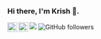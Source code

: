 ### Hi there, I'm Krish 👋.
![](https://visitor-badge.laobi.icu/badge?page_id=krish-bhanushali.krish-bhanushali)   ![GitHub followers](https://img.shields.io/github/followers/krish-bhanushali?label=Follow&style=social)
<a href="https://twitter.com/krishbhanushal8">
  <img align="left" alt="Krish Bhanushali| Twitter" width="22px" src="https://cdn.jsdelivr.net/npm/simple-icons@v3/icons/twitter.svg" />
</a>
<a href="https://www.linkedin.com/in/krish-bhanushali/">
  <img align="left" alt="Linkedin" width="22px" src="https://cdn.jsdelivr.net/npm/simple-icons@v3/icons/linkedin.svg" />
</a>

<!--
**krish-bhanushali/krish-bhanushali** is a ✨ _special_ ✨ repository because its `README.md` (this file) appears on your GitHub profile.

Here are some ideas to get you started:

- 🔭 I’m currently working on ...
- 🌱 I’m currently learning ...
- 👯 I’m looking to collaborate on ...
- 🤔 I’m looking for help with ...
- 💬 Ask me about ...
- 📫 How to reach me: ...
- 😄 Pronouns: ...
- ⚡ Fun fact: ...
-->
